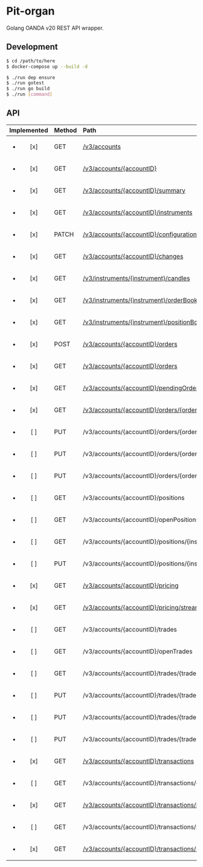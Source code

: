 # Pit-organ

Golang OANDA v20 REST API wrapper.

## Development

```sh
$ cd /path/to/here
$ docker-compose up --build -d

$ ./run dep ensure
$ ./run gotest
$ ./run go build
$ ./run [command]
```

## API

| Implemented             | Method | Path                                                                                                                                |
| :---------------------: | :----- | :---------------------------------------------------------------------------------------------------------------------------------- |
| <ul><li>[x] </li></ul>  | GET    | [/v3/accounts](https://godoc.org/github.com/hayatochiri/pit-organ#ReceiverAccounts.Get)                                             |
| <ul><li>[x] </li></ul>  | GET    | [/v3/accounts/{accountID}](https://godoc.org/github.com/hayatochiri/pit-organ#ReceiverAccountID.Get)                                |
| <ul><li>[x] </li></ul>  | GET    | [/v3/accounts/{accountID}/summary](https://godoc.org/github.com/hayatochiri/pit-organ#ReceiverAccountSummary.Get)                   |
| <ul><li>[x] </li></ul>  | GET    | [/v3/accounts/{accountID}/instruments](https://godoc.org/github.com/hayatochiri/pit-organ#ReceiverAccountInstruments.Get)           |
| <ul><li>[x] </li></ul>  | PATCH  | [/v3/accounts/{accountID}/configuration](https://godoc.org/github.com/hayatochiri/pit-organ#ReceiverAccountConfiguration.Patch)     |
| <ul><li>[x] </li></ul>  | GET    | [/v3/accounts/{accountID}/changes](https://godoc.org/github.com/hayatochiri/pit-organ#ReceiverAccountChanges.Get)                   |
| <ul><li>[x] </li></ul>  | GET    | [/v3/instruments/{instrument}/candles](https://godoc.org/github.com/hayatochiri/pit-organ#ReceiverInstrumentCandles.Get)            |
| <ul><li>[x] </li></ul>  | GET    | [/v3/instruments/{instrument}/orderBook](https://godoc.org/github.com/hayatochiri/pit-organ#ReceiverInstrumentOrderBook.Get)        |
| <ul><li>[x] </li></ul>  | GET    | [/v3/instruments/{instrument}/positionBook](https://godoc.org/github.com/hayatochiri/pit-organ#ReceiverInstrumentPositionBook.Get)  |
| <ul><li>[x] </li></ul>  | POST   | [/v3/accounts/{accountID}/orders](https://godoc.org/github.com/hayatochiri/pit-organ#ReceiverOrders.Post)                           |
| <ul><li>[x] </li></ul>  | GET    | [/v3/accounts/{accountID}/orders](https://godoc.org/github.com/hayatochiri/pit-organ#ReceiverOrders.Get)                            |
| <ul><li>[x] </li></ul>  | GET    | [/v3/accounts/{accountID}/pendingOrders](https://godoc.org/github.com/hayatochiri/pit-organ#ReceiverPendingOrders.Get)              |
| <ul><li>[x] </li></ul>  | GET    | [/v3/accounts/{accountID}/orders/{orderSpecifier}](https://godoc.org/github.com/hayatochiri/pit-organ#ReceiverOrderSpecifier.Get)   |
| <ul><li>[ ] </li></ul>  | PUT    | /v3/accounts/{accountID}/orders/{orderSpecifier}                                                                                    |
| <ul><li>[ ] </li></ul>  | PUT    | /v3/accounts/{accountID}/orders/{orderSpecifier}/cancel                                                                             |
| <ul><li>[ ] </li></ul>  | PUT    | /v3/accounts/{accountID}/orders/{orderSpecifier}/clientExtensions                                                                   |
| <ul><li>[ ] </li></ul>  | GET    | /v3/accounts/{accountID}/positions                                                                                                  |
| <ul><li>[ ] </li></ul>  | GET    | /v3/accounts/{accountID}/openPositions                                                                                              |
| <ul><li>[ ] </li></ul>  | GET    | /v3/accounts/{accountID}/positions/{instrument}                                                                                     |
| <ul><li>[ ] </li></ul>  | PUT    | /v3/accounts/{accountID}/positions/{instrument}/close                                                                               |
| <ul><li>[x] </li></ul>  | GET    | [/v3/accounts/{accountID}/pricing](https://godoc.org/github.com/hayatochiri/pit-organ#ReceiverPricing.Get)                          |
| <ul><li>[x] </li></ul>  | GET    | [/v3/accounts/{accountID}/pricing/stream](https://godoc.org/github.com/hayatochiri/pit-organ#ReceiverPricingStream.Get)             |
| <ul><li>[ ] </li></ul>  | GET    | /v3/accounts/{accountID}/trades                                                                                                     |
| <ul><li>[ ] </li></ul>  | GET    | /v3/accounts/{accountID}/openTrades                                                                                                 |
| <ul><li>[ ] </li></ul>  | GET    | /v3/accounts/{accountID}/trades/{tradeSpecifier}                                                                                    |
| <ul><li>[ ] </li></ul>  | PUT    | /v3/accounts/{accountID}/trades/{tradeSpecifier}/close                                                                              |
| <ul><li>[ ] </li></ul>  | PUT    | /v3/accounts/{accountID}/trades/{tradeSpecifier}/clientExtensions                                                                   |
| <ul><li>[ ] </li></ul>  | PUT    | /v3/accounts/{accountID}/trades/{tradeSpecifier}/orders                                                                             |
| <ul><li>[x] </li></ul>  | GET    | [/v3/accounts/{accountID}/transactions](https://godoc.org/github.com/hayatochiri/pit-organ#ReceiverTransactions.Get)                |
| <ul><li>[ ] </li></ul>  | GET    | /v3/accounts/{accountID}/transactions/{transactionID}                                                                               |
| <ul><li>[x] </li></ul>  | GET    | [/v3/accounts/{accountID}/transactions/idrange](https://godoc.org/github.com/hayatochiri/pit-organ#ReceiverTransactionsIdrange.Get) |
| <ul><li>[ ] </li></ul>  | GET    | /v3/accounts/{accountID}/transactions/sinceid                                                                                       |
| <ul><li>[x] </li></ul>  | GET    | [/v3/accounts/{accountID}/transactions/stream](https://godoc.org/github.com/hayatochiri/pit-organ#ReceiverTransactionsStream.Get)   |
